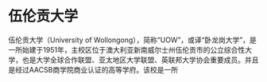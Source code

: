 # 伍伦贡大学

伍伦贡大学（University of Wollongong），简称“UOW”，或译“卧龙岗大学”，是一所始建于1951年，主校区位于澳大利亚新南威尔士州伍伦贡市的公立综合性大学，也是大学全球合作联盟、亚太地区大学联盟、英联邦大学协会重要成员。并且是经过AACSB商学院商业认证的高等学府。该校是一所